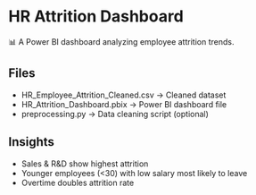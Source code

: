 # HR Attrition Dashboard  

📊 A Power BI dashboard analyzing employee attrition trends.  

## Files
- HR_Employee_Attrition_Cleaned.csv → Cleaned dataset  
- HR_Attrition_Dashboard.pbix → Power BI dashboard file  
- preprocessing.py → Data cleaning script (optional)  

## Insights
- Sales & R&D show highest attrition  
- Younger employees (<30) with low salary most likely to leave  
- Overtime doubles attrition rate  
